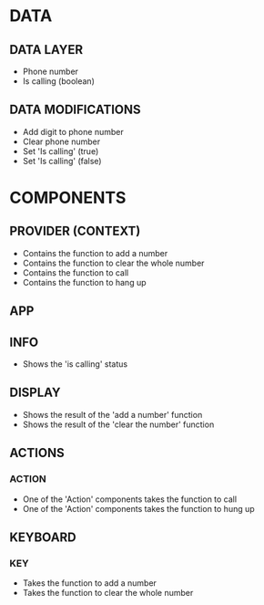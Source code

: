 # DATA

## DATA LAYER

- Phone number
- Is calling (boolean)


## DATA MODIFICATIONS

- Add digit to phone number
- Clear phone number
- Set 'Is calling' (true)
- Set 'Is calling' (false)


# COMPONENTS

## PROVIDER (CONTEXT)

- Contains the function to add a number
- Contains the function to clear the whole number
- Contains the function to call
- Contains the function to hang up


## APP


## INFO

- Shows the 'is calling' status


## DISPLAY

- Shows the result of the 'add a number' function
- Shows the result of the 'clear the number' function


## ACTIONS

### ACTION

- One of the 'Action' components takes the function to call
- One of the 'Action' components takes the function to hung up

## KEYBOARD

### KEY

- Takes the function to add a number
- Takes the function to clear the whole number
